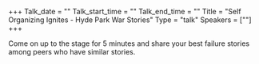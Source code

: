 +++
Talk_date = ""
Talk_start_time = ""
Talk_end_time = ""
Title = "Self Organizing Ignites - Hyde Park War Stories"
Type = "talk"
Speakers = [""]
+++

Come on up to the stage for 5 minutes and share your best failure stories among peers who have similar stories.
